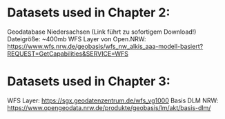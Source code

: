 # Datasets used in Chapter 2:

Geodatabase Niedersachsen (Link führt zu sofortigem Download!) Dateigröße: ~400mb
WFS Layer von Open.NRW: https://www.wfs.nrw.de/geobasis/wfs_nw_alkis_aaa-modell-basiert?REQUEST=GetCapabilities&SERVICE=WFS

# Datasets used in Chapter 3:
WFS Layer: https://sgx.geodatenzentrum.de/wfs_vg1000
Basis DLM NRW: https://www.opengeodata.nrw.de/produkte/geobasis/lm/akt/basis-dlm/
